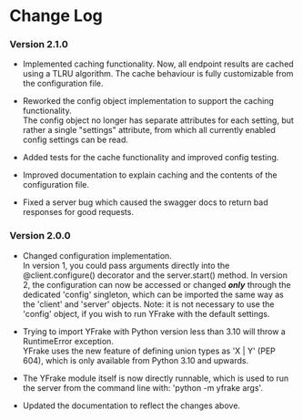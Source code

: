 
# Change Log


### Version 2.1.0

* Implemented caching functionality. Now, all endpoint results are cached using a TLRU algorithm.
The cache behaviour is fully customizable from the configuration file.


* Reworked the config object implementation to support the caching functionality. <br /> 
The config object no longer has separate attributes for each setting, but rather a single "settings" attribute,
from which all currently enabled config settings can be read.


* Added tests for the cache functionality and improved config testing.


* Improved documentation to explain caching and the contents of the configuration file.


* Fixed a server bug which caused the swagger docs to return bad responses for good requests.


### Version 2.0.0

* Changed configuration implementation. <br /> 
In version 1, you could pass arguments directly into the @client.configure() decorator and the server.start() method.
In version 2, the configuration can now be accessed or changed ***only*** through the dedicated 'config' singleton, which can be imported the same way as the 'client' and 'server' objects.
Note: it is not necessary to use the 'config' object, if you wish to run YFrake with the default settings.


* Trying to import YFrake with Python version less than 3.10 will throw a RuntimeError exception. <br />
YFrake uses the new feature of defining union types as 'X | Y' (PEP 604), which is only available from Python 3.10 and upwards.


* The YFrake module itself is now directly runnable, which is used to run the server from the command line with: 'python -m yfrake args'.


* Updated the documentation to reflect the changes above.
